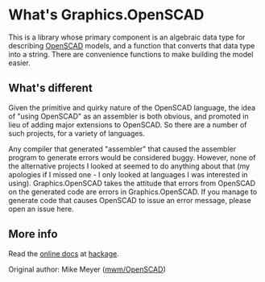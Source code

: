 # What's Graphics.OpenSCAD

This is a library whose primary component is an algebraic data type
for describing [OpenSCAD](http://openscad.org) models, and a function
that converts that data type into a string. There are convenience
functions to make building the model easier.

## What's different

Given the primitive and quirky nature of the OpenSCAD language, the
idea of "using OpenSCAD" as an assembler is both obvious, and promoted
in lieu of adding major extensions to OpenSCAD. So there are a number
of such projects, for a variety of languages.

Any compiler that generated "assembler" that caused the assembler
program to generate errors would be considered buggy. However, none of
the alternative projects I looked at seemed to do anything about that
(my apologies if I missed one - I only looked at languages I was
interested in using). Graphics.OpenSCAD takes the attitude that errors
from OpenSCAD on the generated code are errors in
Graphics.OpenSCAD. If you manage to generate code that causes OpenSCAD
to issue an error message, please open an issue here.

## More info

Read the
[online docs](https://hackage.haskell.org/package/OpenSCAD)
at [hackage](http://hackage.haskell.org/).

Original author: Mike Meyer ([mwm/OpenSCAD](https://chiselapp.com/user/mwm/repository/OpenSCAD/doc/tip/README.md))
